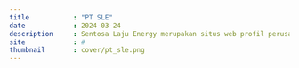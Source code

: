 ```yaml
---
title			: "PT SLE"
date			: 2024-03-24
description		: Sentosa Laju Energy merupakan situs web profil perusahaan pertambangan, kontraktor, pengangkutan, dan perdagangan batubara terintegrasi yang berbasis di Surabaya, Indonesia.
site			: #
thumbnail		: cover/pt_sle.png
---
```

